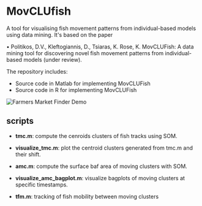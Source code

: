 # MovCLUfish
A tool for visualising fish movement patterns from individual-based models using data mining. It's based on the paper

•	Politikos, D.V., Kleftogiannis, D., Tsiaras, K. Rose, K. MovCLUFish: A data mining tool for discovering novel fish movement patterns from individual-based models (under review).

The repository includes:

* Source code in Matlab for implementing MovCLUFish
* Source code in R for implementing MovCLUFish

![Farmers Market Finder Demo](demo.gif)

## scripts

* **tmc.m**: compute the cenroids clusters of fish tracks using SOM.

* **visualize_tmc.m**: plot the centroid clusters generated from tmc.m and their shift.

* **amc.m**: compute the surface baf area of moving clusters with SOM.

* **visualize_amc_bagplot.m**: visualize bagplots of moving clusters at specific timestamps.

* **tfm.m**: tracking of fish mobility between moving clusters

